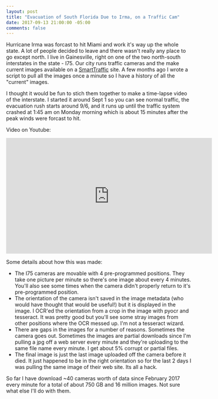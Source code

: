 ```yaml
---
layout: post
title: "Evacuation of South Florida Due to Irma, on a Traffic Cam"
date: 2017-09-13 21:00:00 -05:00
comments: false
---
```


Hurricane Irma was forcast to hit Miami and work it's way up the whole state. A lot of people decided to leave and there wasn't really any place to go except north. I live in Gainesville, right on one of the two north-south interstates in the state - I75. Our city runs traffic cameras and the make current images available on a [SmartTraffic](http://gac-smartraffic.com/) site. A few months ago I wrote a script to pull all the images once a minute so I have a history of all the "current" images.

I thought it would be fun to stich them together to make a time-lapse video of the interstate. I started it around Sept 1 so you can see normal traffic, the evacuation rush starts around 9/6, and it runs up until the traffic system crashed at 1:45 am on Monday morning which is about 15 minutes after the peak winds were forcast to hit.

Video on Youtube:

<iframe width="560" height="315" src="https://www.youtube-nocookie.com/embed/u1P1jwD-Hts" frameborder="0" allowfullscreen></iframe>

Some details about how this was made:

 - The I75 cameras are movable with 4 pre-programmed positions. They take one picture per minute so there's one image about every 4 minutes. You'll also see some times when the camera didn't properly return to it's pre-programmed position.
 - The orientation of the camera isn't saved in the image metadata (who would have thought that would be useful!) but it is displayed in the image. I OCR'ed the orientation from a crop in the image with pyocr and tesseract. It was pretty good but you'll see some stray images from other positions where the OCR messed up. I'm not a tesseract wizard.
 - There are gaps in the images for a number of reasons. Sometimes the camera goes out. Sometimes the images are partial downloads since I'm pulling a jpg off a web server every minute and they're uploading to the same file name every minute. I get about 5% corrupt or partial files.
 - The final image is just the last image uploaded off the camera before it died. It just happened to be in the right orientation so for the last 2 days I was pulling the same image of their web site. Its all a hack.
 
 So far I have download ~40 cameras worth of data since February 2017 every minute for a total of about 750 GB and 16 million images. Not sure what else I'll do with them.
